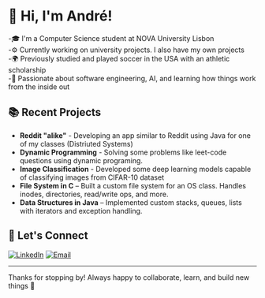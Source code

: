 # 👋 Hi, I'm André!

-🎓 I'm a Computer Science student at NOVA University Lisbon  
-⚙️ Currently working on university projects. I also have my own projects  
-🌍 Previously studied and played soccer in the USA with an athletic scholarship  
-🚀 Passionate about software engineering, AI, and learning how things work from the inside out


## 📚 Recent Projects
- **Reddit "alike"** - Developing an app similar to Reddit using Java for one of my classes (Distriuted Systems)
- **Dynamic Programming** - Solving some problems like leet-code questions using dynamic programing.
- **Image Classification** - Developed some deep learning models capable of classifying images from CIFAR-10 dataset
- **File System in C** – Built a custom file system for an OS class. Handles inodes, directories, read/write ops, and more.
- **Data Structures in Java** – Implemented custom stacks, queues, lists with iterators and exception handling.


## 📌 Let's Connect
[![LinkedIn](https://img.shields.io/badge/LinkedIn-blue?style=flat&logo=linkedin)](https://www.linkedin.com/in/andrecamara2004)
[![Email](https://img.shields.io/badge/Email-D14836?style=flat&logo=gmail&logoColor=white)](mailto:andrecamara2004@gmail.com)

---

Thanks for stopping by! Always happy to collaborate, learn, and build new things 🌱
